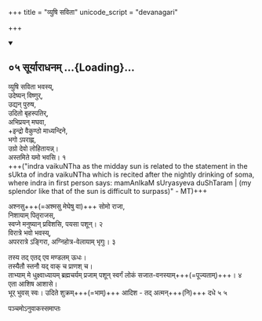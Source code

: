 +++
title = "व्युषि सविता"
unicode_script = "devanagari"

+++

<div class="js_include" includetitle="false" newlevelforh1="2" unfilled url="/vedAH_sAma/jaiminIyam/brAhmaNam/jaiminiya-upaniShad-brAhmaNam/04/05">
<details open><summary><h2>०५ सूर्याराधनम् ...{Loading}...</h2></summary>


व्युषि सविता भवस्य्,  
उदेष्यन् विष्णुर्,  
उद्यन् पुरुष,  
उदितो बृहस्पतिर्,  
अभिप्रयन् मघवा,  
+इन्द्रो वैकुण्ठो माध्यन्दिने,  
भगो ऽपराह्ण,  
उग्रो देवो लोहितायन्न्।  
अस्तमिते यमो भवसि। १   
+++("indra vaikuNTha as the midday sun is related to the statement in the sUkta of indra vaikuNTha which is recited after the nightly drinking of soma, where indra in first person says: mamAnIkaM sUryasyeva duShTaram | (my splendor like that of the sun is difficult to surpass)" - MT)+++

अश्नसु+++(=अश्मसु मेघेषु वा)+++ सोमो राजा,  
निशायाम् पितृराजस्,  
स्वप्ने मनुष्यान् प्रविशसि, पयसा पशून्। २   
विरात्रे भवो भवस्य्,  
अपररात्रे ऽङ्गिरा,
अग्निहोत्र-वेलायाम् भृगुः। ३

तस्य तद् एतद् एव मण्डलम् ऊधः।  
तस्यैतौ स्तनौ यद् वाक् च प्राणश् च।  
ताभ्याम् मे धुक्ष्वाध्यायम् ब्रह्मचर्यम् प्रजाम् पशून् स्वर्गं लोकं सजात-वनस्याम्+++(=पूज्यताम्)+++। ४   
एता आशिष आशासे।  
भूर् भुवस् स्वः। उदिते शुक्रम्+++(=भाम्)+++ आदिश - तद् अत्मन्+++(नि)+++ दधे ५  ५   


पञ्चमोऽनुवाकस्समाप्तः 

</details>
</div>
